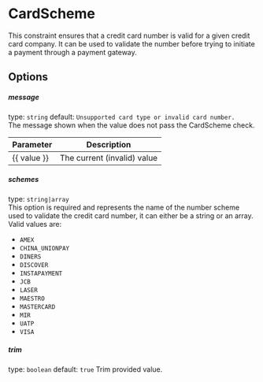 # CardScheme
This constraint ensures that a credit card number is valid for a given credit card company. It can be used to validate the number before trying to initiate a payment through a payment gateway.

## Options

##### message
type: `string` default: `Unsupported card type or invalid card number.`  
The message shown when the value does not pass the CardScheme check.

| Parameter | Description |
|---|---|
| {{ value }} | The current (invalid) value

##### schemes
type: `string|array`  
This option is required and represents the name of the number scheme used to validate the credit card number, it can either be a string or an array. Valid values are:
- ```AMEX```
- ```CHINA_UNIONPAY```
- ```DINERS```
- ```DISCOVER```
- ```INSTAPAYMENT```
- ```JCB```
- ```LASER```
- ```MAESTRO```
- ```MASTERCARD```
- ```MIR```
- ```UATP```
- ```VISA```

##### trim
type: `boolean` default: `true` 
Trim provided value.  
